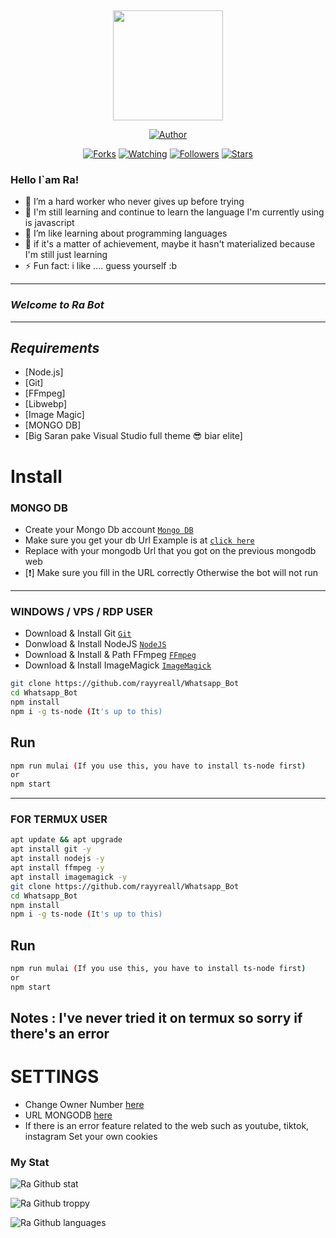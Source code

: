 ﻿﻿<p align="center">
<img src="https://i.ibb.co/cwKfKsv/IMG-20210519-202626.jpg" width="176" height="176"/>
</p>
<p align="center">
<a href="https://github.com/rayyreall"><img title="Author" src="https://img.shields.io/badge/Author-rayyreall-red.svg?style=for-the-badge&logo=github"></a>
</p>
<p align="center">
<a href="https://github.com/rayyreall/Whatsapp_Bot/network/members"><img title="Forks" src="https://img.shields.io/github/forks/rayyreall/Whatsapp_Bot?color=red&style=flat-square"></a>
<a href="https://github.com/rayyreall/Whatsapp_Bot/watchers"><img title="Watching" src="https://img.shields.io/github/watchers/rayyreall/Whatsapp_Bot?label=Watchers&color=blue&style=flat-square"></a>
<a href="https://github.com/rayyreall/Whatsapp_Bot"><img title="Followers" src="https://img.shields.io/github/followers/rayyreall?color=blue&style=flat-square"></a>
<a href="https://github.com/rayyreall/Whatsapp_Bot/stargazers/"><img title="Stars" src="https://img.shields.io/github/stars/rayyreall/Whatsapp_Bot?color=red&style=flat-square"></a>
</p>

### Hello I`am Ra!
- 🔭 I’m a hard worker who never gives up before trying
- 🌱 I'm still learning and continue to learn the language I'm currently using is javascript
- 👯 I’m like learning about programming languages
- 🥅 if it's a matter of achievement, maybe it hasn't materialized because I'm still just learning
- ⚡ Fun fact: i like .... guess yourself :b

---

### *_Welcome to Ra Bot_*

---


## *_Requirements_*

* [Node.js]
* [Git]
* [FFmpeg]
* [Libwebp]
* [Image Magic]
* [MONGO DB]
* [Big Saran pake Visual Studio full theme 😎 biar elite]

# Install


### MONGO DB

* Create your Mongo Db account [`Mongo DB`](https://www.mongodb.com/)
* Make sure you get your db Url Example is at [`click here`](https://github.com/rayyreall/Whatsapp_Bot/blob/master/.env)
* Replace with your mongodb Url that you got on the previous mongodb web
* [❗] Make sure you fill in the URL correctly Otherwise the bot will not run

---
### WINDOWS / VPS / RDP USER
* Download & Install Git [`Git`](https://git-scm.com/downloads)
* Donwload & Install NodeJS [`NodeJS`](https://nodejs.org/en/download)
* Download & Install & Path FFmpeg [`FFmpeg`](https://ffmpeg.org/)
* Download & Install ImageMagick [`ImageMagick`](https://imagemagick.org/script/download.php)

```bash
git clone https://github.com/rayyreall/Whatsapp_Bot
cd Whatsapp_Bot
npm install
npm i -g ts-node (It's up to this)
```

## Run

```bash
npm run mulai (If you use this, you have to install ts-node first)
or
npm start
```

---

### FOR TERMUX USER

```bash
apt update && apt upgrade
apt install git -y
apt install nodejs -y
apt install ffmpeg -y
apt install imagemagick -y
git clone https://github.com/rayyreall/Whatsapp_Bot
cd Whatsapp_Bot
npm install
npm i -g ts-node (It's up to this)
```

## Run

```bash
npm run mulai (If you use this, you have to install ts-node first)
or
npm start
```

Notes : I've never tried it on termux so sorry if there's an error
---


# SETTINGS
- Change Owner Number [here](https://github.com/rayyreall/Whatsapp_Bot/blob/master/.env)
- URL MONGODB [here](https://github.com/rayyreall/Whatsapp_Bot/blob/master/.env)
- If there is an error feature related to the web such as youtube, tiktok, instagram
Set your own cookies


### My Stat
![Ra Github stat](https://github-readme-stats.vercel.app/api?username=rayyreall&theme=midnight-purple&show_icons=true) 

![Ra Github troppy](https://github-profile-trophy.vercel.app/?username=ryo-ma&theme=monokai)

![Ra Github languages](https://github-readme-stats.vercel.app/api/top-langs/?username=rayyreall&theme=tokyonight)

